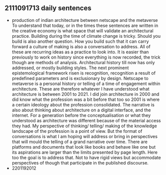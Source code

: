## 2111091713 daily sentences

* production of indian architecture between netscape and the metaverse
To understand that today, or in the times these sentences are written in the creative economy is what space that will validate an architectural practice.
Building during the time of climate change is tricky. 
Should you build is also another question.
How you build such that it can carry forward a culture of making is also a conversation to address.
All of these are recurring ideas as a practice to look into.
It is easier than previously to work on history since everything is now recorded, the trick though are methods of analysis.
Architectural history till now has only addressed, or mostly building styles.
The next prominent epistemological framework risen is recognition, recognition a result of predefined parameters and is exclusionary by design.
Netscape to metaverse is a personal history or telling of a time of engagement within architecture.
These are therefore whatever I have understood what architecture is between 2001 to 2021.
I did join architecture in 2000 and did know what the profession was a bit before that too so 2001 is where a certain ideology about the profession consolidated.
The narrative is also about thinking about architecture on a digital interface, and the internet.
For a generation before the conceptualisation or what they understood as architecture was different because of the material access they had.
My perspective of thinking/ telling/ making of the knowledge landscape of the profession is a point of view.
But the format of conversations is what I am hoping will address or bring in perspectives that will mould the telling of a grand narrative over time.
There are platforms and documents that look like books and behave like one but its aspirations are larger than the limits presented by page length.
Here too the goal is to address that.
Not to have rigid views but accommodate perspectives of though that participate in the published discourse.
* 2201192012      
